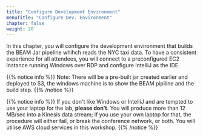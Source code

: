 ```yaml
---
title: "Configure Development Environment"
menuTitle: "Configure Dev. Environment"
chapter: false
weight: 20
---
```


In this chapter, you will configure the development environment that builds the BEAM Jar pipeline whihch reads the NYC taxi data. To have a consistent experience for all attendees, you will connect to a preconfigured EC2 Instance running Windows over RDP and configure IntelliJ as the IDE.

{{% notice info %}}
Note: There will be a pre-built jar created earlier and deployed to S3, the windows machine is to show the BEAM pipiline and the build step.
{{% /notice %}}

{{% notice info %}}
If you don't like Windows or IntelliJ and are tempted to use your laptop for the lab, **please don't**. You will produce more than 12 MB/sec into a Kinesis data stream; if you use your own laptop for that, the procedure will either fail, or break the conference network, or both. You will utilise AWS cloud services in this workshop.
{{% /notice %}}
